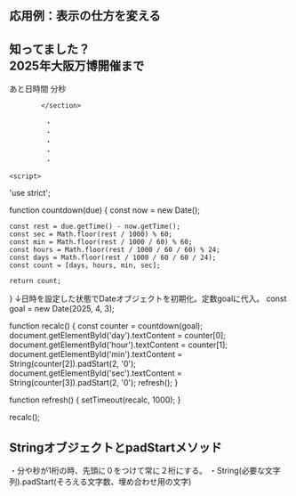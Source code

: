 ## 応用例：表示の仕方を変える

 <section>
<h2><span>知ってました？</span><br>
2025年大阪万博開催まで</h2>
<p class="timer">あと<span id="day"></span>日<span id="hour"></span>時間
<span id="min"></span>分<span id="sec"></span>秒</p>

            </section>

             ・
             ・
             ・
             ・
             ・

    <script>
'use strict';

function countdown(due) {
    const now = new Date();

    const rest = due.getTime() - now.getTime();
    const sec = Math.floor(rest / 1000) % 60;
    const min = Math.floor(rest / 1000 / 60) % 60;
    const hours = Math.floor(rest / 1000 / 60 / 60) % 24;
    const days = Math.floor(rest / 1000 / 60 / 60 / 24);
    const count = [days, hours, min, sec];

    return count;
}
↓日時を設定した状態でDateオブジェクトを初期化。定数goalに代入。
const goal = new Date(2025, 4, 3);


function recalc() {
const counter = countdown(goal);
document.getElementById('day').textContent = counter[0];
document.getElementById('hour').textContent = counter[1];
document.getElementById('min').textContent = String(counter[2]).padStart(2, '0');
document.getElementById('sec').textContent = String(counter[3]).padStart(2, '0');
refresh();
}

function refresh() {
    setTimeout(recalc, 1000);
}

recalc();
    </script>

## StringオブジェクトとpadStartメソッド
・分や秒が1桁の時、先頭に０をつけて常に２桁にする。
・String(必要な文字列).padStart(そろえる文字数、埋め合わせ用の文字)
